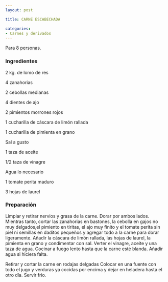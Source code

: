 ```yaml
---
layout: post

title: CARNE ESCABECHADA

categories:
- Carnes y derivados
---
```

Para 8 personas.

<h3>Ingredientes</h3>

2 kg. de lomo de res

4 zanahorias

2 cebollas medianas

4 dientes de ajo

2 pimientos morrones rojos

1 cucharilla de cáscara de limón rallada

1 cucharilla de pimienta en grano

Sal a gusto

1 taza de aceite

1/2 taza de vinagre

Agua lo necesario

1 tomate perita maduro

3 hojas de laurel

<h3>Preparación</h3>

Limpiar y retirar nervios y grasa de la carne. Dorar por ambos lados. Mientras tanto, cortar las zanahorias en bastones, la cebolla en gajos no muy delgados,el pimiento en tiritas, el ajo muy finito y el tomate perita sin piel ni semillas en daditos pequeños y agregar todo a la carne para dorar ligeramente. Añadir la cáscara de limón rallada, las hojas de laurel, la pimienta en grano y condimentar con sal. Verter el vinagre, aceite y una taza de agua. Cocinar a fuego lento hasta que la carne esté blanda. Añadir agua si hiciera falta.

Retirar y cortar la carne en rodajas delgadas Colocar en una fuente con todo el jugo y verduras ya cocidas por encima y dejar en heladera hasta el otro día. Servir frio.